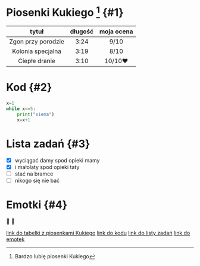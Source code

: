 
[^1]: Bardzo lubię piosenki Kukiego

# Piosenki Kukiego [^1] {#1}

|tytuł|długość|moja ocena|
|:---:|:-----:|:--------:|
|Zgon przy porodzie|3:24|9/10|
|Kolonia specjalna|3:19|8/10|
|Ciepłe dranie|3:10|10/10:heart:|


# Kod {#2}

```py
x=1
while x<=5:
	print("siema")
	x=x+1
```

# Lista zadań {#3}

- [x] wyciągać damy spod opieki mamy
- [x] i małolaty spod opieki taty
- [ ] stać na bramce
- [ ] nikogo się nie bać

# Emotki {#4}

:japanese_ogre:
:japanese_goblin:

[link do tabelki z piosenkami Kukiego](#1)
[link do kodu](#2)
[link do listy zadań](#3)
[link do emotek](#4)
